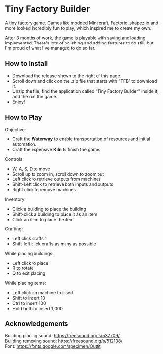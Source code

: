 # Tiny Factory Builder
A tiny factory game. Games like modded Minecraft, Factorio, shapez.io and more looked incredibly fun to play, which inspired me to create my own.  

After 3 months of work, the game is playable with saving and loading implemented. There's lots of polishing and adding features to do still, but I'm proud of what I've managed to do so far. 

## How to Install
- Download the release shown to the right of this page.
- Scroll down and click on the .zip file that starts with "TFB" to download it.
- Unzip the file, find the application called "Tiny Factory Builder" inside it, and the run the game.
- Enjoy!

## How to Play
Objective:
- Craft the **Waterway** to enable transportation of resources and initial automation.
- Craft the expensive **Kiln** to finish the game.

Controls:  
- W, A, S, D to move
- Scroll up to zoom in, scroll down to zoom out
- Left click to retrieve outputs from machines
- Shift-Left click to retrieve both inputs and outputs
- Right click to remove machines  

Inventory:
- Click a building to place the building
- Shift-click a building to place it as an item
- Click an item to place the item

Crafting:
- Left click crafts 1
- Shift-left click crafts as many as possible

While placing buildings:  
- Left click to place
- R to rotate
- Q to exit placing

While placing items:
- Left click on machine to insert
- Shift to insert 10
- Ctrl to insert 100
- Hold both to insert 1,000

## Acknowledgements  
Building placing sound: https://freesound.org/s/537709/  
Building removing sound: https://freesound.org/s/512138/  
Font: https://fonts.google.com/specimen/Outfit  
